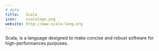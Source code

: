 ```yaml
---
# data
title:   Scala
icon:    scalalogo.png
website: http://www.scala-lang.org
---
```

Scala, is a language designed to make
concise and robust software for high-performances purposes.
